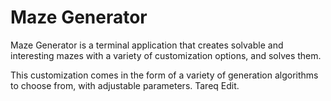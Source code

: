 # Maze Generator
Maze Generator is a terminal application that creates solvable and interesting mazes with a variety of customization options, and solves them.

This customization comes in the form of a variety of generation algorithms to choose from, with adjustable parameters. Tareq Edit.
